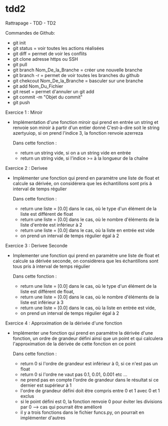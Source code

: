 # tdd2
Rattrapage - TDD - TD2

Commandes de Github:

- git init
- git status = voir toutes les actions réalisées
- git diff = permet de voir les conflits
- git clone adresse https ou SSH
- git pull
- git branch Nom_De_la_Branche   = créer une nouvelle branche
- git branch -r = permet de voir toutes les branches du github
- git chekcout Nom_De_la_Branche = basculer sur une branche
- git add Nom_Du_Fichier
- git reset = permet d'annuler un git add
- git commit -m "Objet du commit"
- git push


Exercice 1 : Miroir

- Implémentation d'une fonction miroir qui prend en entrée un string et renvoie son miroir à partir d'un entier donné
  C'est-à-dire soit le string azertyuiop, si on prend l'indice 3, la fonction renvoie azerreza

  Dans cette fonction : 
  - return un string vide, si on a un string vide en entrée
  - return un string vide, si l'indice >= à la longueur de la chaîne

Exercice 2 : Derivee

- Implémenter une fonction qui prend en paramètre une liste de float et calcule sa dérivée, on considérera que les échantillons sont pris à interval de temps régulier

  Dans cette fonction : 
  - return une liste = [0.0] dans le cas, où le type d'un élément de la liste est différent de float
  - return une liste = [0.0] dans le cas, où le nombre d'éléments de la liste d'entrée est inférieur à 2
  - return une liste = [0.0] dans le cas, où la liste en entrée est vide
  - on prend un interval de temps régulier égal à 2 

Exercice 3 : Derivee Seconde

- Implementer une fonction qui prend en paramètre une liste de float et calcule sa dérivée seconde, on considèrera que les échantillons sont tous pris à interval de temps régulier

  Dans cette fonction :
  - return une liste = [0.0] dans le cas, où le type d'un élément de la liste est différent de float,
  - return une liste = [0.0] dans le cas, où le nombre d'éléments de la liste est inférieur à 3
  - return une liste = [0.0] dans le cas, où la liste en entrée est vide,
  - on prend un interval de temps régulier égal à 2


Exercice 4 : Approximation de la dérivée d'une fonction

- Implémenter une fonction qui prend en paramètre la dérivée d'une fonction, un ordre de grandeur défini ainsi que un point et qui calculera l'approximation de la dérivée de cette fonction en ce point

  Dans cette fonction : 
  - return 0 si l'ordre de grandeur est inférieur à 0, si ce n'est pas un float
  - return 0 si l'ordre ne vaut pas 0.1, 0.01, 0.001 etc ...
  - ne prend pas en compte l'ordre de grandeur dans le résultat si ce dernier est supérieur à 1
  - l'ordre de grandeur défini doit être compris entre 0 et 1 avec 0 et 1 exclus
  - si le point défini est 0, la fonction renvoie 0 pour éviter les divisions par 0 --> cas qui pourrait être amélioré
  - il y a trois fonctions dans le fichier funcs.py, on pourrait en implémenter d'autres 